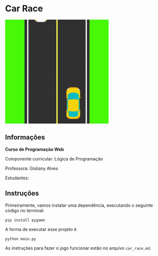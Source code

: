 # Car Race

![alt](assets/car_race.gif)

## Informações

**Curso de Programação Web**

Componente curricular: Lógica de Programação

Professora: Gisliany Alves

Estudantes: 

## Instruções

Primeiramente, vamos instalar uma dependência, executando o seguinte código no terminal:

    pip install pygame

A forma de executar esse projeto é 

    python main.py

As instruções para fazer o jogo funcionar estão no arquivo `car_race.md`.